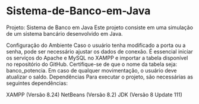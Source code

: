 # Sistema-de-Banco-em-Java
Projeto: Sistema de Banco em Java
Este projeto consiste em uma simulação de um sistema bancário desenvolvido em Java.

Configuração do Ambiente
Caso o usuário tenha modificado a porta ou a senha, pode ser necessário ajustar os dados de conexão.
É essencial iniciar os serviços do Apache e MySQL no XAMPP e importar a tabela disponível no repositório do GitHub.
Certifique-se de que o nome da tabela seja: banco_potencia.
Em caso de qualquer movimentação, o usuário deve atualizar o saldo.
Dependências
Para executar o projeto, são necessárias as seguintes dependências:

XAMPP (Versão 8.24)
NetBeans (Versão 8.2)
JDK (Versão 8 Update 111)

